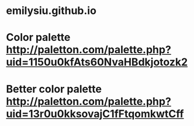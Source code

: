 # emilysiu.github.io
# Color palette http://paletton.com/palette.php?uid=1150u0kfAts60NvaHBdkjotozk2
# Better color palette http://paletton.com/palette.php?uid=13r0u0kksovajC1fFtqomkwtCff